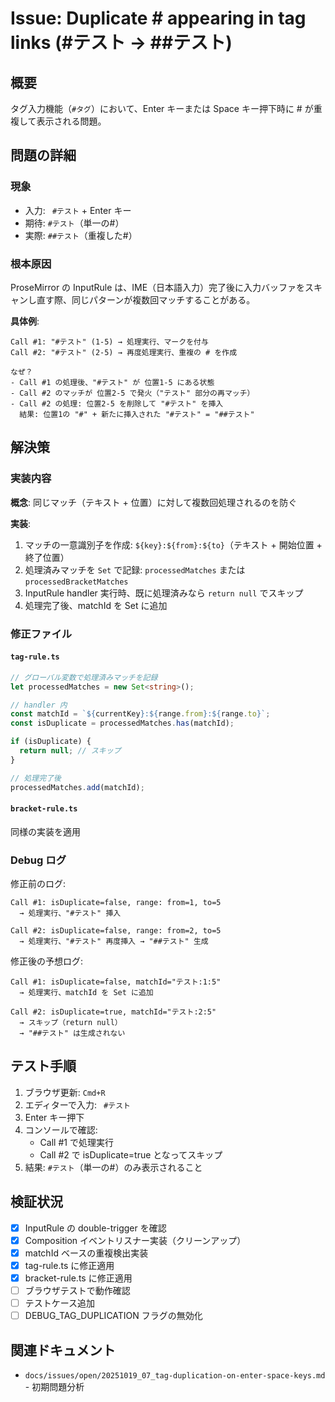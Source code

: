 # Issue: Duplicate # appearing in tag links (#テスト → ##テスト)

## 概要
タグ入力機能（`#タグ`）において、Enter キーまたは Space キー押下時に # が重複して表示される問題。

## 問題の詳細

### 現象
- 入力: ` #テスト` + Enter キー
- 期待: `#テスト`（単一の#）
- 実際: `##テスト`（重複した#）

### 根本原因

ProseMirror の InputRule は、IME（日本語入力）完了後に入力バッファをスキャンし直す際、同じパターンが複数回マッチすることがある。

**具体例**:
```
Call #1: "#テスト" (1-5) → 処理実行、マークを付与
Call #2: "#テスト" (2-5) → 再度処理実行、重複の # を作成

なぜ？ 
- Call #1 の処理後、"#テスト" が 位置1-5 にある状態
- Call #2 のマッチが 位置2-5 で発火（"テスト" 部分の再マッチ）
- Call #2 の処理: 位置2-5 を削除して "#テスト" を挿入
  結果: 位置1の "#" + 新たに挿入された "#テスト" = "##テスト"
```

## 解決策

### 実装内容

**概念**: 同じマッチ（テキスト + 位置）に対して複数回処理されるのを防ぐ

**実装**:
1. マッチの一意識別子を作成: `${key}:${from}:${to}`（テキスト + 開始位置 + 終了位置）
2. 処理済みマッチを `Set` で記録: `processedMatches` または `processedBracketMatches`
3. InputRule handler 実行時、既に処理済みなら `return null` でスキップ
4. 処理完了後、matchId を Set に追加

### 修正ファイル

#### `tag-rule.ts`
```typescript
// グローバル変数で処理済みマッチを記録
let processedMatches = new Set<string>();

// handler 内
const matchId = `${currentKey}:${range.from}:${range.to}`;
const isDuplicate = processedMatches.has(matchId);

if (isDuplicate) {
  return null; // スキップ
}

// 処理完了後
processedMatches.add(matchId);
```

#### `bracket-rule.ts`
同様の実装を適用

### Debug ログ

修正前のログ:
```
Call #1: isDuplicate=false, range: from=1, to=5
  → 処理実行、"#テスト" 挿入

Call #2: isDuplicate=false, range: from=2, to=5
  → 処理実行、"#テスト" 再度挿入 → "##テスト" 生成
```

修正後の予想ログ:
```
Call #1: isDuplicate=false, matchId="テスト:1:5"
  → 処理実行、matchId を Set に追加

Call #2: isDuplicate=true, matchId="テスト:2:5"
  → スキップ（return null）
  → "##テスト" は生成されない
```

## テスト手順

1. ブラウザ更新: `Cmd+R`
2. エディターで入力: ` #テスト`
3. Enter キー押下
4. コンソールで確認:
   - Call #1 で処理実行
   - Call #2 で isDuplicate=true となってスキップ
5. 結果: `#テスト`（単一の#）のみ表示されること

## 検証状況

- [x] InputRule の double-trigger を確認
- [x] Composition イベントリスナー実装（クリーンアップ）
- [x] matchId ベースの重複検出実装
- [x] tag-rule.ts に修正適用
- [x] bracket-rule.ts に修正適用
- [ ] ブラウザテストで動作確認
- [ ] テストケース追加
- [ ] DEBUG_TAG_DUPLICATION フラグの無効化

## 関連ドキュメント

- `docs/issues/open/20251019_07_tag-duplication-on-enter-space-keys.md` - 初期問題分析
